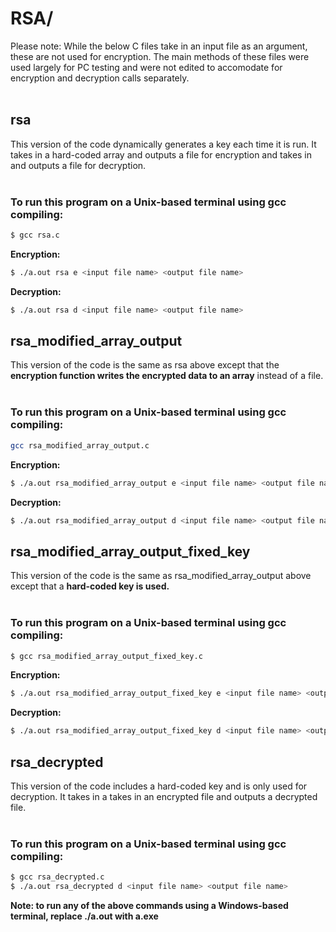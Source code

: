 # RSA/

Please note: While the below C files take in an input file as an argument, these are not used for encryption. The main methods of these files were used largely for PC testing and were not edited to accomodate for encryption and decryption calls separately. <br /><br /> 

## rsa 
This version of the code dynamically generates a key each time it is run. It takes in a hard-coded array and outputs a file for encryption and takes in and outputs a file for decryption. <br /><br />

### To run this program on a Unix-based terminal using gcc compiling:
```bash
$ gcc rsa.c 
```
**Encryption:** <br />
```bash
$ ./a.out rsa e <input file name> <output file name> 
```
**Decryption:** <br />
```bash
$ ./a.out rsa d <input file name> <output file name> 
```

## rsa_modified_array_output 
This version of the code is the same as rsa above except that the **encryption function writes the encrypted data to an array** instead of a file. <br /><br />

### To run this program on a Unix-based terminal using gcc compiling:
```bash
gcc rsa_modified_array_output.c
```
**Encryption:** <br />
```bash
$ ./a.out rsa_modified_array_output e <input file name> <output file name> 
```
**Decryption:** <br />
```bash
$ ./a.out rsa_modified_array_output d <input file name> <output file name> 
```

## rsa_modified_array_output_fixed_key 
This version of the code is the same as rsa_modified_array_output above except that a **hard-coded key is used.** <br /><br />

### To run this program on a Unix-based terminal using gcc compiling:
```bash
$ gcc rsa_modified_array_output_fixed_key.c
```
**Encryption:** <br />
```bash
$ ./a.out rsa_modified_array_output_fixed_key e <input file name> <output file name> 
```
**Decryption:** <br />
```bash
$ ./a.out rsa_modified_array_output_fixed_key d <input file name> <output file name> 
```

## rsa_decrypted 
This version of the code includes a hard-coded key and is only used for decryption. It takes in a takes in an encrypted file and outputs a decrypted file. <br /><br />

### To run this program on a Unix-based terminal using gcc compiling:
```bash
$ gcc rsa_decrypted.c
$ ./a.out rsa_decrypted d <input file name> <output file name> 
```
**Note: to run any of the above commands using a Windows-based terminal, replace ./a.out with a.exe**
